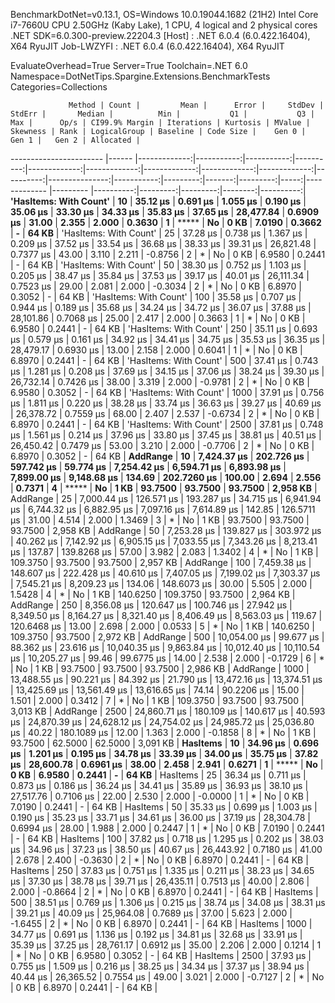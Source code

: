 
BenchmarkDotNet=v0.13.1, OS=Windows 10.0.19044.1682 (21H2)
Intel Core i7-7660U CPU 2.50GHz (Kaby Lake), 1 CPU, 4 logical and 2 physical cores
.NET SDK=6.0.300-preview.22204.3
  [Host]     : .NET 6.0.4 (6.0.422.16404), X64 RyuJIT
  Job-LWZYFI : .NET 6.0.4 (6.0.422.16404), X64 RyuJIT

EvaluateOverhead=True  Server=True  Toolchain=.NET 6.0  
Namespace=DotNetTips.Spargine.Extensions.BenchmarkTests  Categories=Collections  

                 Method | Count |         Mean |      Error |     StdDev |    StdErr |       Median |          Min |           Q1 |           Q3 |          Max |      Op/s | CI99.9% Margin | Iterations | Kurtosis | MValue | Skewness | Rank | LogicalGroup | Baseline | Code Size |    Gen 0 |    Gen 1 |   Gen 2 | Allocated |
----------------------- |------ |-------------:|-----------:|-----------:|----------:|-------------:|-------------:|-------------:|-------------:|-------------:|----------:|---------------:|-----------:|---------:|-------:|---------:|-----:|------------- |--------- |----------:|---------:|---------:|--------:|----------:|
 **'HasItems: With Count'** |    **10** |     **35.12 μs** |   **0.691 μs** |   **1.055 μs** |  **0.190 μs** |     **35.06 μs** |     **33.30 μs** |     **34.33 μs** |     **35.83 μs** |     **37.65 μs** | **28,477.84** |      **0.6909 μs** |      **31.00** |    **2.355** |  **2.000** |   **0.3630** |    **1** |            ***** |       **No** |      **0 KB** |   **7.0190** |   **0.3662** |       **-** |     **64 KB** |
 'HasItems: With Count' |    25 |     37.28 μs |   0.738 μs |   1.367 μs |  0.209 μs |     37.52 μs |     33.54 μs |     36.68 μs |     38.33 μs |     39.31 μs | 26,821.48 |      0.7377 μs |      43.00 |    3.110 |  2.211 |  -0.8756 |    2 |            * |       No |      0 KB |   6.9580 |   0.2441 |       - |     64 KB |
 'HasItems: With Count' |    50 |     38.30 μs |   0.752 μs |   1.103 μs |  0.205 μs |     38.47 μs |     35.84 μs |     37.53 μs |     39.17 μs |     40.01 μs | 26,111.34 |      0.7523 μs |      29.00 |    2.081 |  2.000 |  -0.3034 |    2 |            * |       No |      0 KB |   6.8970 |   0.3052 |       - |     64 KB |
 'HasItems: With Count' |   100 |     35.58 μs |   0.707 μs |   0.944 μs |  0.189 μs |     35.68 μs |     34.24 μs |     34.72 μs |     36.07 μs |     37.88 μs | 28,101.86 |      0.7068 μs |      25.00 |    2.417 |  2.000 |   0.3663 |    1 |            * |       No |      0 KB |   6.9580 |   0.2441 |       - |     64 KB |
 'HasItems: With Count' |   250 |     35.11 μs |   0.693 μs |   0.579 μs |  0.161 μs |     34.92 μs |     34.41 μs |     34.75 μs |     35.53 μs |     36.35 μs | 28,479.17 |      0.6930 μs |      13.00 |    2.158 |  2.000 |   0.6041 |    1 |            * |       No |      0 KB |   6.8970 |   0.2441 |       - |     64 KB |
 'HasItems: With Count' |   500 |     37.41 μs |   0.743 μs |   1.281 μs |  0.208 μs |     37.69 μs |     34.15 μs |     37.06 μs |     38.24 μs |     39.30 μs | 26,732.14 |      0.7426 μs |      38.00 |    3.319 |  2.000 |  -0.9781 |    2 |            * |       No |      0 KB |   6.9580 |   0.3052 |       - |     64 KB |
 'HasItems: With Count' |  1000 |     37.91 μs |   0.756 μs |   1.811 μs |  0.220 μs |     38.28 μs |     33.74 μs |     36.63 μs |     39.27 μs |     40.69 μs | 26,378.72 |      0.7559 μs |      68.00 |    2.407 |  2.537 |  -0.6734 |    2 |            * |       No |      0 KB |   6.8970 |   0.2441 |       - |     64 KB |
 'HasItems: With Count' |  2500 |     37.81 μs |   0.748 μs |   1.561 μs |  0.214 μs |     37.96 μs |     33.80 μs |     37.45 μs |     38.81 μs |     40.51 μs | 26,450.42 |      0.7479 μs |      53.00 |    3.210 |  2.000 |  -0.7706 |    2 |            * |       No |      0 KB |   6.8970 |   0.3052 |       - |     64 KB |
               **AddRange** |    **10** |  **7,424.37 μs** | **202.726 μs** | **597.742 μs** | **59.774 μs** |  **7,254.42 μs** |  **6,594.71 μs** |  **6,893.98 μs** |  **7,899.00 μs** |  **9,148.68 μs** |    **134.69** |    **202.7260 μs** |     **100.00** |    **2.694** |  **2.556** |   **0.7371** |    **4** |            ***** |       **No** |      **1 KB** |  **93.7500** |  **93.7500** | **93.7500** |  **2,958 KB** |
               AddRange |    25 |  7,000.44 μs | 126.571 μs | 193.287 μs | 34.715 μs |  6,941.94 μs |  6,744.32 μs |  6,882.95 μs |  7,097.16 μs |  7,614.89 μs |    142.85 |    126.5711 μs |      31.00 |    4.514 |  2.000 |   1.3469 |    3 |            * |       No |      1 KB |  93.7500 |  93.7500 | 93.7500 |  2,958 KB |
               AddRange |    50 |  7,253.28 μs | 139.827 μs | 303.972 μs | 40.262 μs |  7,142.92 μs |  6,905.15 μs |  7,033.55 μs |  7,343.26 μs |  8,213.41 μs |    137.87 |    139.8268 μs |      57.00 |    3.982 |  2.083 |   1.3402 |    4 |            * |       No |      1 KB | 109.3750 |  93.7500 | 93.7500 |  2,957 KB |
               AddRange |   100 |  7,459.38 μs | 148.607 μs | 222.428 μs | 40.610 μs |  7,407.05 μs |  7,199.02 μs |  7,303.37 μs |  7,545.21 μs |  8,209.23 μs |    134.06 |    148.6073 μs |      30.00 |    5.505 |  2.000 |   1.5428 |    4 |            * |       No |      1 KB | 140.6250 | 109.3750 | 93.7500 |  2,964 KB |
               AddRange |   250 |  8,356.08 μs | 120.647 μs | 100.746 μs | 27.942 μs |  8,349.50 μs |  8,164.27 μs |  8,321.40 μs |  8,406.49 μs |  8,563.03 μs |    119.67 |    120.6468 μs |      13.00 |    2.698 |  2.000 |   0.0533 |    5 |            * |       No |      1 KB | 140.6250 | 109.3750 | 93.7500 |  2,972 KB |
               AddRange |   500 | 10,054.00 μs |  99.677 μs |  88.362 μs | 23.616 μs | 10,040.35 μs |  9,863.84 μs | 10,012.40 μs | 10,110.54 μs | 10,205.27 μs |     99.46 |     99.6775 μs |      14.00 |    2.538 |  2.000 |  -0.1729 |    6 |            * |       No |      1 KB |  93.7500 |  93.7500 | 93.7500 |  2,986 KB |
               AddRange |  1000 | 13,488.55 μs |  90.221 μs |  84.392 μs | 21.790 μs | 13,472.16 μs | 13,374.51 μs | 13,425.69 μs | 13,561.49 μs | 13,616.65 μs |     74.14 |     90.2206 μs |      15.00 |    1.501 |  2.000 |   0.3412 |    7 |            * |       No |      1 KB | 109.3750 |  93.7500 | 93.7500 |  3,013 KB |
               AddRange |  2500 | 24,860.71 μs | 180.109 μs | 140.617 μs | 40.593 μs | 24,870.39 μs | 24,628.12 μs | 24,754.02 μs | 24,985.72 μs | 25,036.80 μs |     40.22 |    180.1089 μs |      12.00 |    1.363 |  2.000 |  -0.1858 |    8 |            * |       No |      1 KB |  93.7500 |  62.5000 | 62.5000 |  3,091 KB |
               **HasItems** |    **10** |     **34.96 μs** |   **0.696 μs** |   **1.201 μs** |  **0.195 μs** |     **34.78 μs** |     **33.39 μs** |     **34.00 μs** |     **35.75 μs** |     **37.82 μs** | **28,600.78** |      **0.6961 μs** |      **38.00** |    **2.458** |  **2.941** |   **0.6271** |    **1** |            ***** |       **No** |      **0 KB** |   **6.9580** |   **0.2441** |       **-** |     **64 KB** |
               HasItems |    25 |     36.34 μs |   0.711 μs |   0.873 μs |  0.186 μs |     36.24 μs |     34.41 μs |     35.89 μs |     36.93 μs |     38.10 μs | 27,517.76 |      0.7106 μs |      22.00 |    2.530 |  2.000 |  -0.0000 |    1 |            * |       No |      0 KB |   7.0190 |   0.2441 |       - |     64 KB |
               HasItems |    50 |     35.33 μs |   0.699 μs |   1.003 μs |  0.190 μs |     35.23 μs |     33.71 μs |     34.61 μs |     36.00 μs |     37.19 μs | 28,304.78 |      0.6994 μs |      28.00 |    1.988 |  2.000 |   0.2447 |    1 |            * |       No |      0 KB |   7.0190 |   0.2441 |       - |     64 KB |
               HasItems |   100 |     37.82 μs |   0.718 μs |   1.295 μs |  0.202 μs |     38.03 μs |     34.96 μs |     37.23 μs |     38.50 μs |     40.67 μs | 26,443.92 |      0.7180 μs |      41.00 |    2.678 |  2.400 |  -0.3630 |    2 |            * |       No |      0 KB |   6.8970 |   0.2441 |       - |     64 KB |
               HasItems |   250 |     37.83 μs |   0.751 μs |   1.335 μs |  0.211 μs |     38.23 μs |     34.65 μs |     37.30 μs |     38.78 μs |     39.71 μs | 26,435.11 |      0.7513 μs |      40.00 |    2.806 |  2.000 |  -0.8664 |    2 |            * |       No |      0 KB |   6.8970 |   0.2441 |       - |     64 KB |
               HasItems |   500 |     38.51 μs |   0.769 μs |   1.306 μs |  0.215 μs |     38.74 μs |     34.08 μs |     38.31 μs |     39.21 μs |     40.09 μs | 25,964.08 |      0.7689 μs |      37.00 |    5.623 |  2.000 |  -1.6455 |    2 |            * |       No |      0 KB |   6.8970 |   0.2441 |       - |     64 KB |
               HasItems |  1000 |     34.77 μs |   0.691 μs |   1.136 μs |  0.192 μs |     34.81 μs |     32.68 μs |     33.91 μs |     35.39 μs |     37.25 μs | 28,761.17 |      0.6912 μs |      35.00 |    2.206 |  2.000 |   0.1214 |    1 |            * |       No |      0 KB |   6.9580 |   0.3052 |       - |     64 KB |
               HasItems |  2500 |     37.93 μs |   0.755 μs |   1.509 μs |  0.216 μs |     38.25 μs |     34.34 μs |     37.37 μs |     38.94 μs |     40.44 μs | 26,365.52 |      0.7554 μs |      49.00 |    3.021 |  2.000 |  -0.7127 |    2 |            * |       No |      0 KB |   6.8970 |   0.2441 |       - |     64 KB |
